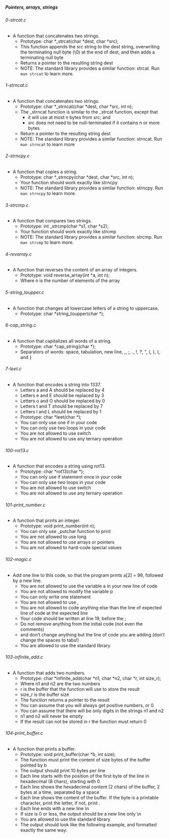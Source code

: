 ##### Pointers, arrays, strings

###### 0-strcat.c
- A function that concatenates two strings.
    - Prototype: char *_strcat(char *dest, char *src);
    - This function appends the src string to the dest string, overwriting the terminating null byte (\0) at the end of dest, and then adds a terminating null byte
    - Returns a pointer to the resulting string dest
    - NOTE: The standard library provides a similar function: strcat. Run `man strcat` to learn more.
###### 1-strncat.c
- A function that concatenates two strings.
    - Prototype: char *_strncat(char *dest, char *src, int n);
    - The _strncat function is similar to the _strcat function, except that
        - it will use at most n bytes from src; and
        - src does not need to be null-terminated if it contains n or more bytes
    - Return a pointer to the resulting string dest
    - NOTE: The standard library provides a similar function: strncat. Run `man strncat` to learn more
###### 2-strncpy.c
- A function that copies a string.
    - Prototype: char *_strncpy(char *dest, char *src, int n);
    - Your function should work exactly like strncpy
    - NOTE: The standard library provides a similar function: strncpy. Run `man strncpy` to learn more.
###### 3-strcmp.c
- A function that compares two strings.
    - Prototype: int _strcmp(char *s1, char *s2);
    - Your function should work exactly like strcmp
    - NOTE: The standard library provides a similar function: strcmp. Run `man strcmp` to learn more.
###### 4-revarray.c
- A function that reverses the content of an array of integers.
    - Prototype: void reverse_array(int *a, int n);
    - Where n is the number of elements of the array
###### 5-string_toupper.c
- A function that changes all lowercase letters of a string to uppercase.
    - Prototype: char *string_toupper(char *);
###### 6-cap_string.c
- A function that capitalizes all words of a string.
    - Prototype: char *cap_string(char *);
    - Separators of words: space, tabulation, new line, ,, ;, ., !, ?, ", (, ), {, and }
###### 7-leet.c
- A function that encodes a string into 1337.
    - Letters a and A should be replaced by 4
    - Letters e and E should be replaced by 3
    - Letters o and O should be replaced by 0
    - Letters t and T should be replaced by 7
    - Letters l and L should be replaced by 1
    - Prototype: char *leet(char *);
    - You can only use one if in your code
    - You can only use two loops in your code
    - You are not allowed to use switch
    - You are not allowed to use any ternary operation
###### 100-rot13.c
- A function that encodes a string using rot13.
	- Prototype: char *rot13(char *);
	- You can only use if statement once in your code
	- You can only use two loops in your code
	- You are not allowed to use switch
	- You are not allowed to use any ternary operation
###### 101-print_number.c
- A function that prints an integer.
	- Prototype: void print_number(int n);
	- You can only use _putchar function to print
	- You are not allowed to use long
	- You are not allowed to use arrays or pointers
	- You are not allowed to hard-code special values
###### 102-magic.c
- Add one line to this code, so that the program prints a[2] = 98, followed by a new line.
	- You are not allowed to use the variable a in your new line of code
	- You are not allowed to modify the variable p
	- You can only write one statement
	- You are not allowed to use ,
	- You are not allowed to code anything else than the line of expected line of code at the expected line
	- Your code should be written at line 19, before the ;
	- Do not remove anything from the initial code (not even the comments)
	- and don’t change anything but the line of code you are adding (don’t change the spaces to tabs!)
	- You are allowed to use the standard library
###### 103-infinite_add.c
- A function that adds two numbers.
	- Prototype: char *infinite_add(char *n1, char *n2, char *r, int size_r);
	- Where n1 and n2 are the two numbers
	- r is the buffer that the function will use to store the result
	- size_r is the buffer size
	- The function returns a pointer to the result
	- You can assume that you will always get positive numbers, or 0
	- You can assume that there will be only digits in the strings n1 and n2
	- n1 and n2 will never be empty
	- If the result can not be stored in r the function must return 0
###### 104-print_buffer.c
- A function that prints a buffer.
	- Prototype: void print_buffer(char *b, int size);
	- The function must print the content of size bytes of the buffer pointed by b
	- The output should print 10 bytes per line
	- Each line starts with the position of the first byte of the line in hexadecimal (8 chars), starting with 0
	- Each line shows the hexadecimal content (2 chars) of the buffer, 2 bytes at a time, separated by a space
	- Each line shows the content of the buffer. If the byte is a printable character, print the letter, if not, print .
	- Each line ends with a new line \n
	- If size is 0 or less, the output should be a new line only \n
	- You are allowed to use the standard library
	- The output should look like the following example, and formatted exactly the same way:
